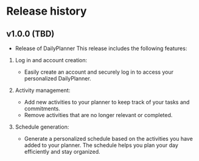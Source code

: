 Release history
========================


v1.0.0 (TBD)
------------------------

* Release of DailyPlanner
This release includes the following features:

1. Log in and account creation:
   - Easily create an account and securely log in to access your personalized DailyPlanner.

2. Activity management:
   - Add new activities to your planner to keep track of your tasks and commitments.
   - Remove activities that are no longer relevant or completed.

3. Schedule generation:
   - Generate a personalized schedule based on the activities you have added to your planner. The schedule helps you plan your day efficiently and stay organized.
